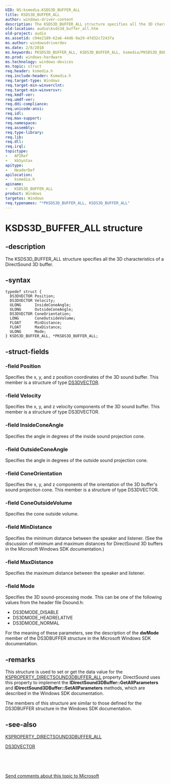 ```yaml
---
UID: NS:ksmedia.KSDS3D_BUFFER_ALL
title: KSDS3D_BUFFER_ALL
author: windows-driver-content
description: The KSDS3D_BUFFER_ALL structure specifies all the 3D characteristics of a DirectSound 3D buffer.
old-location: audio\ksds3d_buffer_all.htm
old-project: audio
ms.assetid: c94e2189-62a6-44d6-9a29-4fd32c72437a
ms.author: windowsdriverdev
ms.date: 2/8/2018
ms.keywords: PKSDS3D_BUFFER_ALL, KSDS3D_BUFFER_ALL, ksmedia/PKSDS3D_BUFFER_ALL, PKSDS3D_BUFFER_ALL structure pointer [Audio Devices], ksmedia/KSDS3D_BUFFER_ALL, KSDS3D_BUFFER_ALL structure [Audio Devices], audio.ksds3d_buffer_all, *PKSDS3D_BUFFER_ALL, aud-prop_46bd2b81-3d2a-49e1-93e6-867e84ae4c04.xml
ms.prod: windows-hardware
ms.technology: windows-devices
ms.topic: struct
req.header: ksmedia.h
req.include-header: Ksmedia.h
req.target-type: Windows
req.target-min-winverclnt: 
req.target-min-winversvr: 
req.kmdf-ver: 
req.umdf-ver: 
req.ddi-compliance: 
req.unicode-ansi: 
req.idl: 
req.max-support: 
req.namespace: 
req.assembly: 
req.type-library: 
req.lib: 
req.dll: 
req.irql: 
topictype:
-	APIRef
-	kbSyntax
apitype:
-	HeaderDef
apilocation:
-	ksmedia.h
apiname:
-	KSDS3D_BUFFER_ALL
product: Windows
targetos: Windows
req.typenames: "*PKSDS3D_BUFFER_ALL, KSDS3D_BUFFER_ALL"
---
```


# KSDS3D_BUFFER_ALL structure


## -description


The KSDS3D_BUFFER_ALL structure specifies all the 3D characteristics of a DirectSound 3D buffer.


## -syntax


````
typedef struct {
  DS3DVECTOR Position;
  DS3DVECTOR Velocity;
  ULONG      InsideConeAngle;
  ULONG      OutsideConeAngle;
  DS3DVECTOR ConeOrientation;
  LONG       ConeOutsideVolume;
  FLOAT      MinDistance;
  FLOAT      MaxDistance;
  ULONG      Mode;
} KSDS3D_BUFFER_ALL, *PKSDS3D_BUFFER_ALL;
````


## -struct-fields




### -field Position

Specifies the x, y, and z position coordinates of the 3D sound buffer. This member is a structure of type <a href="..\ksmedia\ns-ksmedia-_ds3dvector.md">DS3DVECTOR</a>.


### -field Velocity

Specifies the x, y, and z velocity components of the 3D sound buffer. This member is a structure of type DS3DVECTOR.


### -field InsideConeAngle

Specifies the angle in degrees of the inside sound projection cone.


### -field OutsideConeAngle

Specifies the angle in degrees of the outside sound projection cone.


### -field ConeOrientation

Specifies the x, y, and z components of the orientation of the 3D buffer's sound projection cone. This member is a structure of type DS3DVECTOR.


### -field ConeOutsideVolume

Specifies the cone outside volume.


### -field MinDistance

Specifies the minimum distance between the speaker and listener. (See the discussion of minimum and maximum distances for DirectSound 3D buffers in the Microsoft Windows SDK documentation.)


### -field MaxDistance

Specifies the maximum distance between the speaker and listener.


### -field Mode

Specifies the 3D sound-processing mode. This can be one of the following values from the header file Dsound.h:

<ul>
<li>
DS3DMODE_DISABLE 

</li>
<li>
DS3DMODE_HEADRELATIVE 

</li>
<li>
DS3DMODE_NORMAL

</li>
</ul>
For the meaning of these parameters, see the description of the <b>dwMode</b> member of the DS3DBUFFER structure in the Microsoft Windows SDK documentation.


## -remarks



This structure is used to set or get the data value for the <a href="https://msdn.microsoft.com/library/windows/hardware/ff537315">KSPROPERTY_DIRECTSOUND3DBUFFER_ALL</a> property. DirectSound uses this property to implement the <b>IDirectSound3DBuffer::GetAllParameters</b> and <b>IDirectSound3DBuffer::SetAllParameters</b> methods, which are described in the Windows SDK documentation.

The members of this structure are similar to those defined for the DS3DBUFFER structure in the Windows SDK documentation.




## -see-also

<a href="https://msdn.microsoft.com/library/windows/hardware/ff537315">KSPROPERTY_DIRECTSOUND3DBUFFER_ALL</a>



<a href="..\ksmedia\ns-ksmedia-_ds3dvector.md">DS3DVECTOR</a>



 

 

<a href="mailto:wsddocfb@microsoft.com?subject=Documentation%20feedback [audio\audio]:%20KSDS3D_BUFFER_ALL structure%20 RELEASE:%20(2/8/2018)&amp;body=%0A%0APRIVACY STATEMENT%0A%0AWe use your feedback to improve the documentation. We don't use your email address for any other purpose, and we'll remove your email address from our system after the issue that you're reporting is fixed. While we're working to fix this issue, we might send you an email message to ask for more info. Later, we might also send you an email message to let you know that we've addressed your feedback.%0A%0AFor more info about Microsoft's privacy policy, see http://privacy.microsoft.com/en-us/default.aspx." title="Send comments about this topic to Microsoft">Send comments about this topic to Microsoft</a>


